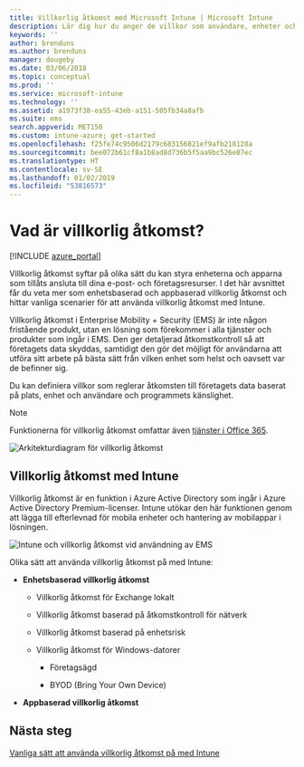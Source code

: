 ```yaml
---
title: Villkorlig åtkomst med Microsoft Intune | Microsoft Intune
description: Lär dig hur du anger de villkor som användare, enheter och appar måste uppfylla för att få åtkomst till företagets resurser i Microsoft Intune.
keywords: ''
author: brenduns
ms.author: brenduns
manager: dougeby
ms.date: 03/06/2018
ms.topic: conceptual
ms.prod: ''
ms.service: microsoft-intune
ms.technology: ''
ms.assetid: a1973f38-ea55-43eb-a151-505fb34a8afb
ms.suite: ems
search.appverid: MET150
ms.custom: intune-azure; get-started
ms.openlocfilehash: f25fe74c9506d2179c683156821ef9afb218128a
ms.sourcegitcommit: bee072b61cf8a1b8ad8d736b5f5aa9bc526e07ec
ms.translationtype: HT
ms.contentlocale: sv-SE
ms.lasthandoff: 01/02/2019
ms.locfileid: "53816573"
---
```

# <a name="whats-conditional-access"></a>Vad är villkorlig åtkomst?

[!INCLUDE [azure_portal](./includes/azure_portal.md)]

Villkorlig åtkomst syftar på olika sätt du kan styra enheterna och apparna som tillåts ansluta till dina e-post- och företagsresurser. I det här avsnittet får du veta mer som enhetsbaserad och appbaserad villkorlig åtkomst och hittar vanliga scenarier för att använda villkorlig åtkomst med Intune.

Villkorlig åtkomst i Enterprise Mobility + Security (EMS) är inte någon fristående produkt, utan en lösning som förekommer i alla tjänster och produkter som ingår i EMS. Den ger detaljerad åtkomstkontroll så att företagets data skyddas, samtidigt den gör det möjligt för användarna att utföra sitt arbete på bästa sätt från vilken enhet som helst och oavsett var de befinner sig.

Du kan definiera villkor som reglerar åtkomsten till företagets data baserat på plats, enhet och användare och programmets känslighet.

> [!NOTE] 
> Funktionerna för villkorlig åtkomst omfattar även [tjänster i Office 365](https://blogs.technet.microsoft.com/wbaer/2017/02/17/conditional-access-policies-with-sharepoint-online-and-onedrive-for-business/).

![Arkitekturdiagram för villkorlig åtkomst](./media/ca-diagram-1.png)

## <a name="conditional-access-with-intune"></a>Villkorlig åtkomst med Intune

Villkorlig åtkomst är en funktion i Azure Active Directory som ingår i Azure Active Directory Premium-licenser. Intune utökar den här funktionen genom att lägga till efterlevnad för mobila enheter och hantering av mobilappar i lösningen. 

![Intune och villkorlig åtkomst vid användning av EMS](./media/intune-with-ca-1.png)

Olika sätt att använda villkorlig åtkomst på med Intune:

-   **Enhetsbaserad villkorlig åtkomst**

    -   Villkorlig åtkomst för Exchange lokalt

    -   Villkorlig åtkomst baserad på åtkomstkontroll för nätverk

    -   Villkorlig åtkomst baserad på enhetsrisk

    -   Villkorlig åtkomst för Windows-datorer

        -   Företagsägd

        -   BYOD (Bring Your Own Device)

-   **Appbaserad villkorlig åtkomst**

## <a name="next-steps"></a>Nästa steg

[Vanliga sätt att använda villkorlig åtkomst på med Intune](conditional-access-intune-common-ways-use.md)
